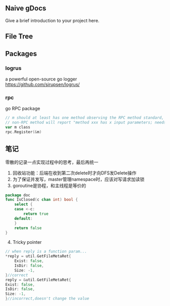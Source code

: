 ## Naive gDocs

Give a brief introduction to your project here.

## File Tree


## Packages
### logrus 
a powerful open-source go logger  
https://github.com/sirupsen/logrus/
### rpc
go RPC package  
```go
// m should at least has one method observing the RPC method standard, or the Register will failed 
// non-RPC method will report "method xxx has x input parameters; needs exactly three". It is normal.
var m class
rpc.Register(&m)
```

## 笔记
零散的记录一点实现过程中的思考，最后再统一
1. 回收站功能：后端在收到第二次delete时才向DFS发Delete操作
2. 为了保证并发写，master管理namespace时，应该对写请求加读锁
3. goroutine是协程，和主线程是等价的
```go
package doc
func IsClosed(c chan int) bool {
	select {
	case <-c:
		return true
	default:
	}
	return false
}
```
4. Tricky pointer
```go
// when reply is a function param...
*reply = util.GetFileMetaRet{
	Exist: false,
	IsDir: false,
	Size: -1,
}//correct
reply = &util.GetFileMetaRet{
Exist: false,
IsDir: false,
Size: -1,
}//incorrect,doesn't change the value
```